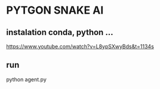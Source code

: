 # PYTGON SNAKE AI 

## instalation  conda, python ...
https://www.youtube.com/watch?v=L8ypSXwyBds&t=1134s


## run
python agent.py


